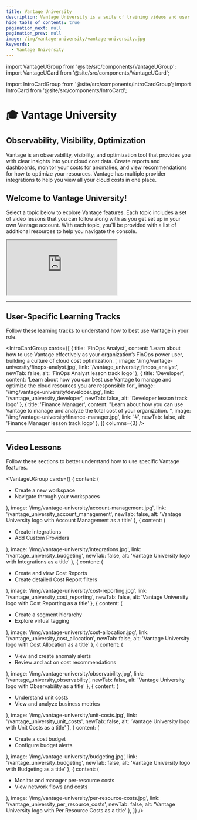 ```yaml
---
title: Vantage University
description: Vantage University is a suite of training videos and user education to help you get started with Vantage.
hide_table_of_contents: true 
pagination_next: null
pagination_prev: null
image: /img/vantage-university/vantage-university.jpg
keywords:
  - Vantage University
---
```

import VantageUGroup from '@site/src/components/VantageUGroup';
import VantageUCard from '@site/src/components/VantageUCard';

import IntroCardGroup from '@site/src/components/IntroCardGroup';
import IntroCard from '@site/src/components/IntroCard';

# 🎓 Vantage University

  <div style={{ display: 'flex', flexWrap: 'wrap' }}>
    <div style={{ flex: 1, padding: '10px', minWidth: '300px' }}>
      <h2>Observability, Visibility, Optimization</h2>
      <p>
        Vantage is an observability, visibility, and optimization tool that provides you with clear insights into your cloud cost data. Create reports and dashboards, monitor your costs for anomalies, and view recommendations for how to optimize your resources. Vantage has multiple provider integrations to help you view all your cloud costs in one place.
      </p>
      <h2>
        Welcome to Vantage University!
      </h2>
      <p>
        Select a topic below to explore Vantage features. Each topic includes a set of video lessons that you can follow along with as you get set up in your own Vantage account. With each topic, you'll be provided with a list of additional resources to help you navigate the console.
      </p>
    </div>
    <div style={{ flex: 1, padding: '15px', minWidth: '300px' }}>
      <iframe
        src="https://www.youtube.com/embed/Y9fJ1IPBleQ?si=WvqYEGFJUc6nNnRQ?rel=0&color=white&modestbranding=1&showinfo=0&wmode=transparent&autoplay=1"
        allowFullScreen
        style={{ width: '100%', height: '350px', borderRadius: '10px', border: '8px solid #d3d3d3' }}
      ></iframe>
    </div>
  </div>

---

<h2>User-Specific Learning Tracks</h2> 

Follow these learning tracks to understand how to best use Vantage in your role.

<IntroCardGroup
  cards={[
    {
      title: 'FinOps Analyst',
      content: 'Learn about how to use Vantage effectively as your organization’s FinOps power user, building a culture of cloud cost optimization. ',
      image: '/img/vantage-university/finops-analyst.jpg',
      link: '/vantage_university_finops_analyst',
      newTab: false,
      alt: 'FinOps Analyst lesson track logo'
    },
    {
      title: 'Developer',
      content: 'Learn about how you can best use Vantage to manage and optimize the cloud resources you are responsible for.',
      image: '/img/vantage-university/developer.jpg',
      link: '/vantage_university_developer',
      newTab: false,
      alt: 'Developer lesson track logo'
    },
    {
      title: 'Finance Manager',
      content: "Learn about how you can use Vantage to manage and analyze the total cost of your organization. ",
      image: '/img/vantage-university/finance-manager.jpg',
      link: '#',
      newTab: false,
      alt: 'Finance Manager lesson track logo'
    },
  ]}
  columns={3} 
/>

--- 

<h2>Video Lessons</h2> 

Follow these sections to better understand how to use specific Vantage features.

<VantageUGroup
  cards={[
    {
      content: (
        <ul><li>Create a new workspace</li>
        <li>Navigate through your workspaces</li></ul>
      ),
      image: '/img/vantage-university/account-management.jpg',
      link: '/vantage_university_account_management',
      newTab: false,
      alt: 'Vantage University logo with Account Management as a title'
    },
    {
      content: (
        <ul><li>Create integrations</li>
        <li>Add Custom Providers</li></ul>
      ),
      image: '/img/vantage-university/integrations.jpg',
      link: '/vantage_university_budgeting',
      newTab: false,
      alt: 'Vantage University logo with Integrations as a title'
    },
    {
      content: (
        <ul><li>Create and view Cost Reports</li>
        <li>Create detailed Cost Report filters</li></ul>
      ),
      image: '/img/vantage-university/cost-reporting.jpg',
      link: '/vantage_university_cost_reporting',
      newTab: false,
      alt: 'Vantage University logo with Cost Reporting as a title'
    },
    {
      content: (
        <ul><li>Create a segment hierarchy</li>
        <li>Explore virtual tagging</li></ul>
      ),
      image: '/img/vantage-university/cost-allocation.jpg',
      link: '/vantage_university_cost_allocation',
      newTab: false,
      alt: 'Vantage University logo with Cost Allocation as a title'
    },
    {
      content: (
        <ul><li>View and create anomaly alerts</li>
        <li>Review and act on cost recommendations</li></ul>
      ),
      image: '/img/vantage-university/observability.jpg',
      link: '/vantage_university_observability',
      newTab: false,
      alt: 'Vantage University logo with Observability as a title'
    },
    {
      content: (
        <ul><li>Understand unit costs</li>
        <li>View and analyze business metrics</li></ul>
      ),
      image: '/img/vantage-university/unit-costs.jpg',
      link: '/vantage_university_unit_costs',
      newTab: false,
      alt: 'Vantage University logo with Unit Costs as a title'
    },
    {
      content: (
        <ul><li>Create a cost budget</li>
        <li>Configure budget alerts</li></ul>
      ),
      image: '/img/vantage-university/budgeting.jpg',
      link: '/vantage_university_budgeting',
      newTab: false,
      alt: 'Vantage University logo with Budgeting as a title'
    },
    {
      content: (
        <ul><li>Monitor and manager per-resource costs</li>
        <li>View network flows and costs</li></ul>
      ),
      image: '/img/vantage-university/per-resource-costs.jpg',
      link: '/vantage_university_per_resource_costs',
      newTab: false,
      alt: 'Vantage University logo with Per Resource Costs as a title'
    },
  ]}
/>

